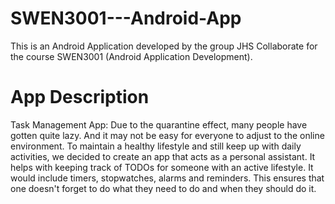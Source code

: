 # SWEN3001---Android-App
This is an Android Application developed by the group JHS Collaborate for the course SWEN3001 (Android Application Development).

# App Description
Task Management App: Due to the quarantine effect, many people have gotten quite lazy. And it may not be easy for everyone to adjust to the online environment. To maintain a healthy lifestyle and still keep up with daily activities, we decided to create an app that acts as a personal assistant. It helps with keeping track of TODOs for someone with an active lifestyle. It would include timers, stopwatches, alarms and reminders. This ensures that one doesn't forget to do what they need to do and when they should do it.

